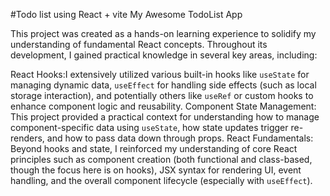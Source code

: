 #Todo list using React + vite
My Awesome TodoList App

This project was created as a hands-on learning experience to solidify my understanding of fundamental React concepts. Throughout its development, I gained practical knowledge in several key areas, including:

React Hooks:I extensively utilized various built-in hooks like `useState` for managing dynamic data, `useEffect` for handling side effects (such as local storage interaction), and potentially others like `useRef` or custom hooks to enhance component logic and reusability.
Component State Management: This project provided a practical context for understanding how to manage component-specific data using `useState`, how state updates trigger re-renders, and how to pass data down through props.
React Fundamentals: Beyond hooks and state, I reinforced my understanding of core React principles such as component creation (both functional and class-based, though the focus here is on hooks), JSX syntax for rendering UI, event handling, and the overall component lifecycle (especially with `useEffect`).


